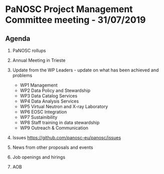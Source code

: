 PaNOSC Project Management Committee meeting - 31/07/2019
========================================================

Agenda
------	
1. PaNOSC rollups

2. Annual Meeting in Trieste

3. Update from the WP Leaders - update on what has been achieved and problems
	*    WP1 Management
	*    WP2 Data Policy and Stewardship
	*    WP3 Data Catalog Services
	*    WP4 Data Analysis Services
	*    WP5 Virtual Neutron and X-ray Laboratory
	*    WP6 EOSC Integration
	*    WP7 Sustainibility
	*    WP8 Staff training in data stewardship
	*    WP9 Outreach & Communication

4. Issues https://github.com/panosc-eu/panosc/issues

5. News from other proposals and events

6. Job openings and hirings

7. AOB
